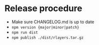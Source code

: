 # Release procedure

* Make sure CHANGELOG.md is up to date
* `npm version {major|minor|patch}`
* `npm run dist`
* `npm publish ./dist/rlayers.tar.gz`
